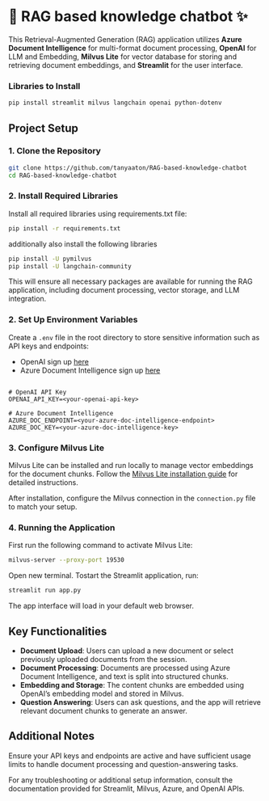 # 💬 RAG based knowledge chatbot ✨

This Retrieval-Augmented Generation (RAG) application utilizes **Azure Document Intelligence** for multi-format document processing, **OpenAI** for LLM and Embedding, **Milvus Lite** for vector database for storing and retrieving document embeddings, and **Streamlit** for the user interface.

### Libraries to Install
```bash
pip install streamlit milvus langchain openai python-dotenv
```

## Project Setup

### 1. Clone the Repository

```bash
git clone https://github.com/tanyaaton/RAG-based-knowledge-chatbot
cd RAG-based-knowledge-chatbot
```

### 2. Install Required Libraries

Install all required libraries using requirements.txt file:

```bash
pip install -r requirements.txt
```
additionally also install the following libraries
```bash
pip install -U pymilvus
pip install -U langchain-community
```

This will ensure all necessary packages are available for running the RAG application, including document processing, vector storage, and LLM integration.

### 2. Set Up Environment Variables

Create a `.env` file in the root directory to store sensitive information such as API keys and endpoints:
- OpenAI sign up [here](https://platform.openai.com/signup)
- Azure Document Intelligence sign up [here](https://azure.microsoft.com/en-us/products/ai-services/ai-document-intelligence)
```plaintext

# OpenAI API Key
OPENAI_API_KEY=<your-openai-api-key>

# Azure Document Intelligence
AZURE_DOC_ENDPOINT=<your-azure-doc-intelligence-endpoint>
AZURE_DOC_KEY=<your-azure-doc-intelligence-key>
```

### 3. Configure Milvus Lite

Milvus Lite can be installed and run locally to manage vector embeddings for the document chunks. Follow the [Milvus Lite installation guide](https://milvus.io/docs/install_standalone-docker.md) for detailed instructions.

After installation, configure the Milvus connection in the `connection.py` file to match your setup.

### 4. Running the Application
First run the following command to activate Milvus Lite:
```bash
milvus-server --proxy-port 19530
```

Open new terminal. Tostart the Streamlit application, run:
```bash
streamlit run app.py
```

The app interface will load in your default web browser.

## Key Functionalities

- **Document Upload**: Users can upload a new document or select previously uploaded documents from the session.
- **Document Processing**: Documents are processed using Azure Document Intelligence, and text is split into structured chunks.
- **Embedding and Storage**: The content chunks are embedded using OpenAI’s embedding model and stored in Milvus.
- **Question Answering**: Users can ask questions, and the app will retrieve relevant document chunks to generate an answer.


## Additional Notes

Ensure your API keys and endpoints are active and have sufficient usage limits to handle document processing and question-answering tasks.

For any troubleshooting or additional setup information, consult the documentation provided for Streamlit, Milvus, Azure, and OpenAI APIs.
